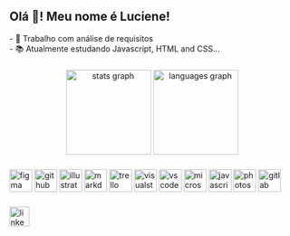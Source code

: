 <h2 align="left">Olá 👋! Meu nome é Luciene!</h2>

<p align="left">
  - 🔭 Trabalho com análise de requisitos<br>
  - 📚 Atualmente estudando Javascript, HTML and CSS...<br>
</p>

###

<div align="center">
  <img src="https://github-readme-stats.vercel.app/api?username=lusyoliveira&hide_title=false&hide_rank=false&show_icons=true&include_all_commits=true&count_private=true&disable_animations=false&theme=dracula&locale=en&hide_border=false" height="150" alt="stats graph"  />
  <img src="https://github-readme-stats.vercel.app/api/top-langs?username=lusyoliveira&locale=en&hide_title=false&layout=compact&card_width=320&langs_count=5&theme=dracula&hide_border=false" height="150" alt="languages graph"  />
</div>

###

<div align="left">
  <img src="https://cdn.jsdelivr.net/gh/devicons/devicon/icons/figma/figma-original.svg" height="40" width="40" alt="figma logo"  />
  <img src="https://cdn.jsdelivr.net/gh/devicons/devicon/icons/github/github-original.svg" height="40" width="40" alt="github logo"  />
  <img src="https://cdn.jsdelivr.net/gh/devicons/devicon/icons/illustrator/illustrator-plain.svg" height="40" width="40" alt="illustrator logo"  />
  <img src="https://cdn.jsdelivr.net/gh/devicons/devicon/icons/markdown/markdown-original.svg" height="40" width="40" alt="markdown logo"  />
  <img src="https://cdn.jsdelivr.net/gh/devicons/devicon/icons/trello/trello-plain.svg" height="40" width="40" alt="trello logo"  />
  <img src="https://cdn.jsdelivr.net/gh/devicons/devicon/icons/visualstudio/visualstudio-plain.svg" height="40" width="40" alt="visualstudio logo"  />
  <img src="https://cdn.jsdelivr.net/gh/devicons/devicon/icons/vscode/vscode-original.svg" height="40" width="40" alt="vscode logo"  />
  <img src="https://cdn.jsdelivr.net/gh/devicons/devicon/icons/microsoftsqlserver/microsoftsqlserver-plain.svg" height="40" width="40" alt="microsoftsqlserver logo"  />
  <img src="https://cdn.jsdelivr.net/gh/devicons/devicon/icons/javascript/javascript-original.svg" height="40" width="40" alt="javascript logo"  />
  <img src="https://cdn.jsdelivr.net/gh/devicons/devicon/icons/photoshop/photoshop-plain.svg" height="40" width="40" alt="photoshop logo"  />
  <img src="https://cdn.jsdelivr.net/gh/devicons/devicon/icons/gitlab/gitlab-original.svg" height="40" width="40" alt="gitlab logo"  />
</div>

###

<div align="left">
  <a href="https://www.linkedin.com/lloosilva" target="_blank">
    <img src="https://img.shields.io/static/v1?message=LinkedIn&logo=linkedin&label=&color=0077B5&logoColor=white&labelColor=&style=for-the-badge" height="35" alt="linkedin logo"  />
  </a>
</div>

###



